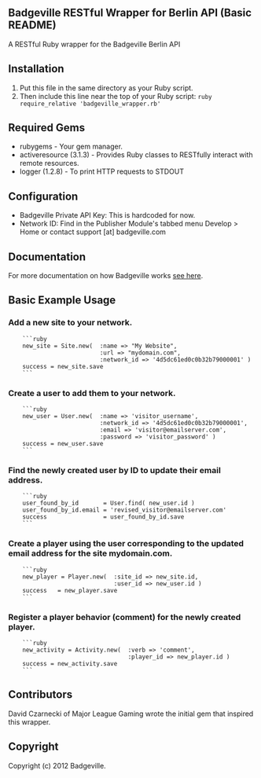 Badgeville RESTful Wrapper for Berlin API (Basic README)
--------------------------------------------------------
A RESTful Ruby wrapper for the Badgeville Berlin API

Installation
-------------
1. Put this file in the same directory as your Ruby script.
2. Then include this line near the top of your Ruby script:
        ```ruby
        require_relative 'badgeville_wrapper.rb'
        ```

Required Gems
-------------
* rubygems - Your gem manager.
* activeresource (3.1.3) - Provides Ruby classes to RESTfully interact with remote resources.
* logger (1.2.8) - To print HTTP requests to STDOUT


Configuration
-------------
* Badgeville Private API Key: This is hardcoded for now.
* Network ID: Find in the Publisher Module's tabbed menu Develop > Home or contact support [at] badgeville.com


Documentation
-------------
For more documentation on how Badgeville works [see here](http://rules.badgeville.com/).

Basic Example Usage
-------------------

### Add a new site to your network.
        ```ruby
        new_site = Site.new(  :name => "My Website",
                              :url => "mydomain.com",
                              :network_id => '4d5dc61ed0c0b32b79000001' )
        success = new_site.save
        ```

### Create a user to add them to your network.
        ```ruby
        new_user = User.new(  :name => 'visitor_username',
                              :network_id => '4d5dc61ed0c0b32b79000001',
                              :email => 'visitor@emailserver.com',
                              :password => 'visitor_password' )
        success = new_user.save
        ```

### Find the newly created user by ID to update their email address.
        ```ruby
        user_found_by_id       = User.find( new_user.id )
        user_found_by_id.email = 'revised_visitor@emailserver.com'
        success                = user_found_by_id.save
        ```

### Create a player using the user corresponding to the updated email address for the site mydomain.com.
        ```ruby
        new_player = Player.new(  :site_id => new_site.id,
                                  :user_id => new_user.id )
        success   = new_player.save
        ```

### Register a player behavior (comment) for the newly created player.
        ```ruby
        new_activity = Activity.new(  :verb => 'comment',
                                      :player_id => new_player.id )
        success = new_activity.save
        ```


Contributors
------------
David Czarnecki of Major League Gaming wrote the initial gem that inspired this wrapper.


Copyright
---------
Copyright (c) 2012 Badgeville.
